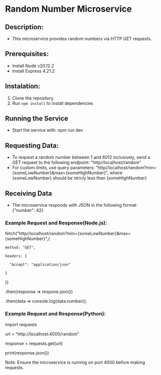 # Random Number Microservice

## Description:
  * This microservice provides random numbers via HTTP GET requests.

## Prerequisites:
  * Install Node v20.12.2
  * Install Express 4.21.2

## Instalation:
  1. Clone the repository
  2. Run `npm install` to install dependencies

## Running the Service
  * Start the service with: npm run dev

## Requesting Data:

  * To request a random number between 1 and 6012 inclusively, send a GET request to the following endpoint: "http//localhost/random"
  * For custom limits, use query parameters: "http//localhost/random?min={someLowNumber}&max={someHighNumber}", where {someLowNumber} should be stricly less than {someHighNumber}

## Receiving Data

  * The microservice responds with JSON in the following format: {"number": 42}

  ### Example Request and Response(Node.js):

  fetch("http//localhost/random?min={someLowNumber}&max={someHighNumber}",{

    method: "GET",

    headers: {

      "Accept": "application/json"

    }

  })

  .then(response => respone.json())

  .then(data => console.log(data.number));
  

  ### Example Request and Response(Python):
  
  import requests

  url = "http://localhost:4000/random"

  response = requests.get(url)

  print(response.json())  

Note: Ensure the microservice is running on port 4000 before making requests.


